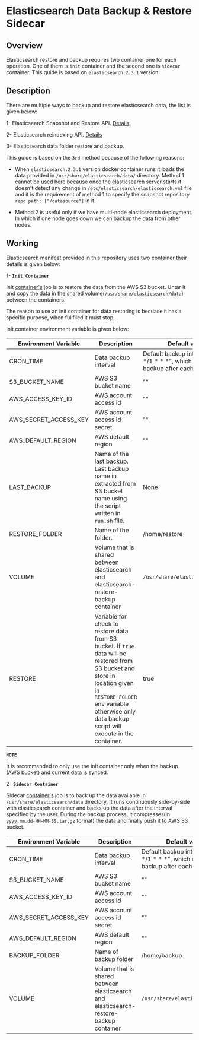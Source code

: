 # Elasticsearch Data Backup & Restore Sidecar

## Overview

Elasticsearch restore and backup requires two container one for each operation. One of them is `init` container and the second one is `sidecar` container. This guide is based on `elasticsearch:2.3.1` version.

## Description

There are multiple ways to backup and restore elasticsearch data, the list is given below:

1- Elasticsearch Snapshot and Restore API. [Details](https://z0z0.me/how-to-create-snapshot-and-restore-snapshot-with-elasticsearch/)

2- Elasticsearch reindexing API. [Details](https://www.elastic.co/guide/en/elasticsearch/reference/current/docs-reindex.html)

3- Elasticsearch data folder restore and backup.

This guide is based on the `3rd` method because of the following reasons:

* When `elasticsearch:2.3.1` version docker container runs it loads the data provided in `/usr/share/elasticsearch/data/` directory. Method 1 cannot be used here because once the elasticsearch server starts it doesn't detect any change in `/etc/elasticsearch/elasticsearch.yml` file and it is the requirement of method 1 to specify the snapshot repository `repo.path: ["/datasource"]` in it.

* Method 2 is useful only if we have multi-node elasticsearch deployment. In which if one node goes down we can backup the data from other nodes.


## Working

Elasticsearch manifest provided in this repository uses two container their details is given below:

1- **`Init Container`**

Init [container's](https://hub.docker.com/r/stakater/elasticsearch-restore) job is to restore the data from the AWS S3 bucket. Untar it and copy the data in the shared volume(`/usr/share/elasticsearch/data`) between the containers.

The reason to use an init container for data restoring is becuase it has a specific purpose, when fullfiled it must stop.

Init container environment variable is given below:

| Environment Variable | Description | Default value |
|---|---|---|
| CRON_TIME | Data backup interval | Default backup interval is "00 */1 * * *", which means take backup after each hour. |
| S3_BUCKET_NAME | AWS S3 bucket name | "" |
| AWS_ACCESS_KEY_ID | AWS account access id | "" |
| AWS_SECRET_ACCESS_KEY | AWS account access id secret | "" |
| AWS_DEFAULT_REGION | AWS default region | "" |
| LAST_BACKUP | Name of the last backup. Last backup name in extracted from S3 bucket name using the script written in `run.sh` file. | None |
| RESTORE_FOLDER | Name of the folder. | /home/restore |
| VOLUME | Volume that is shared between elasticsearch and elasticsearch-restore-backup container | `/usr/share/elasticsearch/data` |
| RESTORE | Variable for check to restore data from S3 bucket. If `true` data will be restored from S3 bucket and store in location given in `RESTORE_FOLDER` env variable otherwise only data backup script will execute in the container. | true |

**`NOTE`**

It is recommended to only use the init container only when the backup (AWS bucket) and current data is synced. 

2- **`Sidecar Container`**

Sidecar [container's](https://hub.docker.com/r/stakater/elasticsearch-backup) job is to back up the data available in `/usr/share/elasticsearch/data` directory. It runs continuously side-by-side with elasticsearch container and backs up the data after the interval specified by the user. During the backup process, it compresses(in `yyyy.mm.dd-HH-MM-SS.tar.gz` format) the data and finally push it to AWS S3 bucket.


| Environment Variable | Description | Default value |
|---|---|---|
| CRON_TIME | Data backup interval | Default backup interval is "00 */1 * * *", which means take backup after each hour. |
| S3_BUCKET_NAME | AWS S3 bucket name | "" |
| AWS_ACCESS_KEY_ID | AWS account access id | "" |
| AWS_SECRET_ACCESS_KEY | AWS account access id secret | "" |
| AWS_DEFAULT_REGION | AWS default region | "" |
| BACKUP_FOLDER | Name of backup folder | /home/backup |
| VOLUME | Volume that is shared between elasticsearch and elasticsearch-restore-backup container | `/usr/share/elasticsearch/data` |
